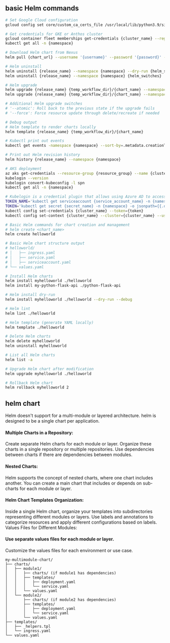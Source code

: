 ## basic Helm commands
```bash
# Set Google Cloud configuration
gcloud config set core/custom_ca_certs_file /usr/local/lib/python3.9/site-packages/certifi/cacert.pem

# Get credentials for GKE or Anthos cluster
gcloud container fleet memberships get-credentials {cluster_name} --region {region} --project {project_id}
kubectl get all -n {namespace}

# Download Helm chart from Nexus
helm pull {chart_url} --username '{username}' --password '{password}' --untar --untardir {dir}

# Helm uninstall
helm uninstall {release_name} --namespace {namespace} --dry-run {helm_switches}
helm uninstall {release_name} --namespace {namespace} {helm_switches}

# Helm upgrade
helm upgrade {release_name} {temp_workflow_dir}/{chart_name} --namespace {namespace} --values {temp_workflow_dir}/values.yml --dry-run --install {helm_switches}
helm upgrade {release_name} {temp_workflow_dir}/{chart_name} --namespace {namespace} --values {temp_workflow_dir}/values.yml --install {helm_switches}

# Additional Helm upgrade switches
# '--atomic': Roll back to the previous state if the upgrade fails
# '--force': Force resource update through delete/recreate if needed

# Debug output
# Helm template to render charts locally
helm template {release_name} {temp_workflow_dir}/{chart_name}

# Kubectl print out events
kubectl get events -namespace {namespace} --sort-by=.metadata.creationTimestamp -o json

# Print out Helm revision history
helm history {release_name} --namespace {namespace}

# AKS deployment
az aks get-credentials --resource-group {resource_group} --name {cluster_name} --subscription {subscription_id}
kubelogin --version
kubelogin convert-kubeconfig -l spn
kubectl get all -n {namespace}

# Kubelogin is a credential plugin that allows using Azure AD to access AKS cluster
TOKEN_NAME='kubectl get serviceaccount {service_account_name} -n {namespace} -o jsonpath={{.secrets[0].name}}'
TOKEN='kubectl get secret {secret_name} -n {namespace} -o jsonpath={{.data.token}}' | base64 --decode
kubectl config set-credentials {cluster_name} --token={token}
kubectl config set-context {cluster_name} --cluster={cluster_name} --user={cluster_name}

# Basic Helm commands for chart creation and management
# helm create <chart_name>
helm create helloworld

# Basic Helm chart structure output
# helloworld/
# │   ├── ingress.yaml
# │   ├── service.yaml
# │   ├── serviceaccount.yaml
# └── values.yaml

# Install Helm charts
helm install myhelloworld ./helloworld
helm install my-python-flask-api ./python-flask-api

# Helm install dry-run
helm install myhelloworld ./helloworld --dry-run --debug

# Helm lint
helm lint ./helloworld

# Helm template (generate YAML locally)
helm template ./helloworld

# Delete Helm charts
helm delete myhelloworld
helm uninstall myhelloworld

# List all Helm charts
helm list -a

# Upgrade Helm chart after modification
helm upgrade myhelloworld ./helloworld

# Rollback Helm chart
helm rollback myhelloworld 2
```

## helm chart
Helm doesn't support for a multi-module or layered architecture. helm is designed to be a single chart per application.

#### Multiple Charts in a Repository:

Create separate Helm charts for each module or layer.
Organize these charts in a single repository or multiple repositories.
Use dependencies between charts if there are dependencies between modules.

#### Nested Charts:

Helm supports the concept of nested charts, where one chart includes another.
You can create a main chart that includes or depends on sub-charts for each module or layer.

#### Helm Chart Templates Organization:

Inside a single Helm chart, organize your templates into subdirectories representing different modules or layers.
Use labels and annotations to categorize resources and apply different configurations based on labels.
Values Files for Different Modules:

#### Use separate values files for each module or layer.
Customize the values files for each environment or use case.

```text
my-multimodule-chart/
├── charts/
│   ├── module1/
│   │   ├── charts/ (if module1 has dependencies)
│   │   ├── templates/
│   │   │   ├── deployment.yaml
│   │   │   └── service.yaml
│   │   └── values.yaml
│   └── module2/
│       ├── charts/ (if module2 has dependencies)
│       ├── templates/
│       │   ├── deployment.yaml
│       │   └── service.yaml
│       └── values.yaml
├── templates/
│   ├── _helpers.tpl
│   └── ingress.yaml
└── values.yaml
```

